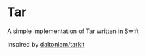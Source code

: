 # Tar
A simple implementation of Tar written in Swift

Inspired by [daltoniam/tarkit](https://github.com/daltoniam/tarkit)
